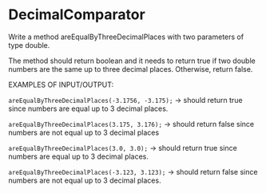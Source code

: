 # DecimalComparator

Write a method areEqualByThreeDecimalPlaces with two parameters of type double.

The method should return boolean and it needs to return true if two double numbers are the same up to three decimal places. Otherwise, return false.

EXAMPLES OF INPUT/OUTPUT:

`areEqualByThreeDecimalPlaces(-3.1756, -3.175);` → should return true since numbers are equal up to 3 decimal places.

`areEqualByThreeDecimalPlaces(3.175, 3.176);` → should return false since numbers are not equal up to 3 decimal places

`areEqualByThreeDecimalPlaces(3.0, 3.0);` → should return true since numbers are equal up to 3 decimal places.

`areEqualByThreeDecimalPlaces(-3.123, 3.123);` → should return false since numbers are not equal up to 3 decimal places.
